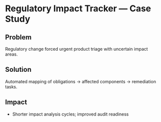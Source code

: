 # Regulatory Impact Tracker — Case Study

## Problem
Regulatory change forced urgent product triage with uncertain impact areas.

## Solution
Automated mapping of obligations → affected components → remediation tasks.

## Impact
- Shorter impact analysis cycles; improved audit readiness

